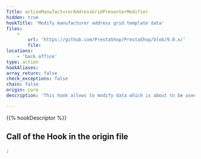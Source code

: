 ```yaml
---
Title: actionManufacturerAddressGridPresenterModifier
hidden: true
hookTitle: 'Modify manufacturer address grid template data'
files:
    -
        url: 'https://github.com/PrestaShop/PrestaShop/blob/9.0.x/'
        file: 
locations:
    - 'back office'
type: action
hookAliases: 
array_return: false
check_exceptions: false
chain: false
origin: core
description: 'This hook allows to modify data which is about to be used in template for manufacturer address grid'

---
```


{{% hookDescriptor %}}

## Call of the Hook in the origin file

```php
;
```
